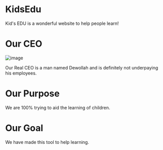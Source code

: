 # KidsEdu
Kid's EDU is a wonderful website to help people learn!
# Our CEO
![image](https://user-images.githubusercontent.com/124842334/234975050-88fb5758-16e0-4303-874a-acc0df57b6c9.png)

Our Real CEO is a man named Dewollah and is definitely not underpaying his employees.
# Our Purpose
We are 100% trying to aid the learning of children.

# Our Goal
We have made this tool to help learning.